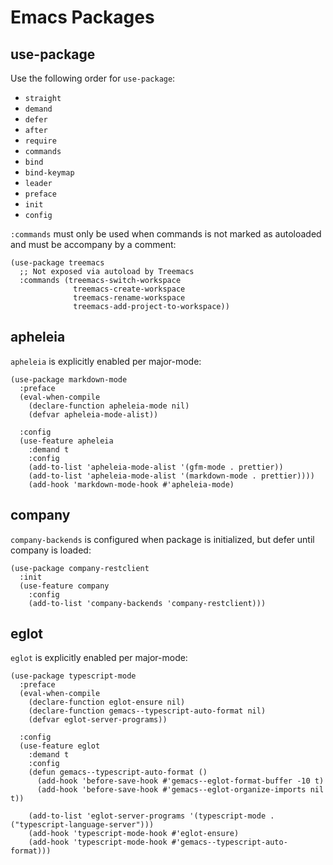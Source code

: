 # Emacs Packages

## use-package

Use the following order for `use-package`:

-   `straight`
-   `demand`
-   `defer`
-   `after`
-   `require`
-   `commands`
-   `bind`
-   `bind-keymap`
-   `leader`
-   `preface`
-   `init`
-   `config`

`:commands` must only be used when commands is not marked as autoloaded and must be accompany by a comment:

```elisp
(use-package treemacs
  ;; Not exposed via autoload by Treemacs
  :commands (treemacs-switch-workspace
              treemacs-create-workspace
              treemacs-rename-workspace
              treemacs-add-project-to-workspace))
```

## apheleia

`apheleia` is explicitly enabled per major-mode:

```elisp
(use-package markdown-mode
  :preface
  (eval-when-compile
    (declare-function apheleia-mode nil)
    (defvar apheleia-mode-alist))

  :config
  (use-feature apheleia
    :demand t
    :config
    (add-to-list 'apheleia-mode-alist '(gfm-mode . prettier))
    (add-to-list 'apheleia-mode-alist '(markdown-mode . prettier))))
    (add-hook 'markdown-mode-hook #'apheleia-mode)
```

## company

`company-backends` is configured when package is initialized, but defer until company is loaded:

```elisp
(use-package company-restclient
  :init
  (use-feature company
    :config
    (add-to-list 'company-backends 'company-restclient)))
```

## eglot

`eglot` is explicitly enabled per major-mode:

```elisp
(use-package typescript-mode
  :preface
  (eval-when-compile
    (declare-function eglot-ensure nil)
    (declare-function gemacs--typescript-auto-format nil)
    (defvar eglot-server-programs))

  :config
  (use-feature eglot
    :demand t
    :config
    (defun gemacs--typescript-auto-format ()
      (add-hook 'before-save-hook #'gemacs--eglot-format-buffer -10 t)
      (add-hook 'before-save-hook #'gemacs--eglot-organize-imports nil t))

    (add-to-list 'eglot-server-programs '(typescript-mode . ("typescript-language-server")))
    (add-hook 'typescript-mode-hook #'eglot-ensure)
    (add-hook 'typescript-mode-hook #'gemacs--typescript-auto-format)))
```
